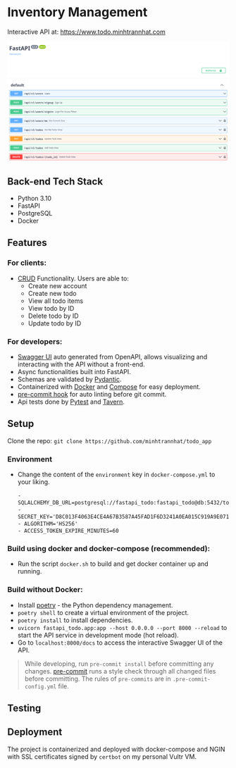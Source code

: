 # Inventory Management

Interactive API at: https://www.todo.minhtrannhat.com

<p align="center">
    <img src="./docs/demo.png" />
</p>

## Back-end Tech Stack
+ Python 3.10
+ FastAPI
+ PostgreSQL
+ Docker

## Features

### For clients:
+ [CRUD](https://en.wikipedia.org/wiki/Create,_read,_update_and_delete) Functionality. Users are able to:
  + Create new account
  + Create new todo
  + View all todo items
  + View todo by ID
  + Delete todo by ID
  + Update todo by ID

### For developers:
+ [Swagger UI](https://swagger.io/tools/swagger-ui) auto generated from OpenAPI, allows visualizing and interacting with the API without a front-end.
+ Async functionalities built into FastAPI.
+ Schemas are validated by [Pydantic](https://pydantic-docs.helpmanual.io/).
+ Containerized with [Docker](https://www.docker.com/) and [Compose](https://docs.docker.com/compose/) for easy deployment.
+ [pre-commit hook](https://pre-commit.com/) for auto linting before git commit.
+ Api tests done by [Pytest](https://docs.pytest.org/) and [Tavern](https://taverntesting.github.io).

## Setup
Clone the repo: `git clone https://github.com/minhtrannhat/todo_app`

### Environment
+ Change the content of the `environment` key in `docker-compose.yml` to your liking.
    ```
    - SQLALCHEMY_DB_URL=postgresql://fastapi_todo:fastapi_todo@db:5432/todo
    - SECRET_KEY='D8C013F4063E4CE4A67B3587A45FAD1F6D3241A0EA015C919A9E071CD5AA8273'
    - ALGORITHM='HS256'
    - ACCESS_TOKEN_EXPIRE_MINUTES=60
    ```

### Build using docker and docker-compose (recommended):

+ Run the script `docker.sh` to build and get docker container up and running.

### Build without Docker:

+ Install [poetry](https://python-poetry.org/) - the Python dependency management.
+ `poetry shell` to create a virtual environment of the project.
+ `poetry install` to install dependencies.
+ `uvicorn fastapi_todo.app:app --host 0.0.0.0 --port 8000 --reload` to start the API service in development mode (hot reload).
+ Go to `localhost:8000/docs` to access the interactive Swagger UI of the API.

> While developing, run `pre-commit install` before committing any changes. [pre-commit](https://pre-commit.com/) runs a style check through all changed files before committing. The rules of `pre-commits` are in `.pre-commit-config.yml` file.

## Testing

## Deployment
The project is containerized and deployed with docker-compose and NGIN with SSL certificates signed by `certbot` on my personal Vultr VM.
